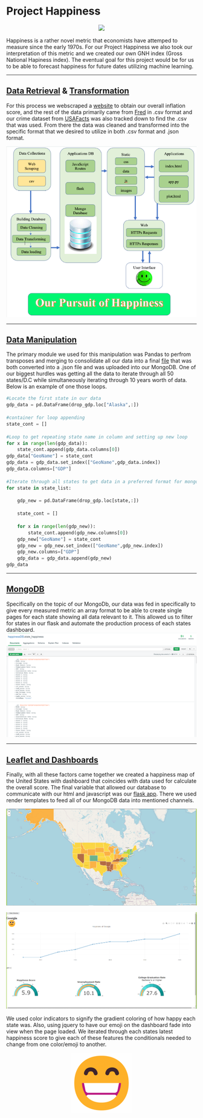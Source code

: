# Project Happiness
<p align="center">
  <img src="https://github.com/RobSalazar/Project-3/blob/main/read_images/happy.PNG" />
</p>

Happiness is a rather novel metric that economists have attemped to measure since the early 1970s. For our Project Happiness we also took our interpretation of this metric and we created our own GNH index (Gross National Hapiness index). The eventual goal for this project would be for us to be able to forecast happiness for future dates utilizing machine learning.
- - -
## [Data Retrieval](data/original) & [Transformation](data)

For this process we webscraped a [website](https://www.usinflationcalculator.com/inflation/current-inflation-rates/) to obtain our overall inflation score, and the rest of the data primarily came from [Fred](https://fred.stlouisfed.org/) in .csv format and our crime dataset from [USAFacts](https://usafacts.org/state-of-the-union/crime/) was also tracked down to find the .csv that was used. From there the data was cleaned and transformed into the specific format that we desired to utilize in both .csv format and .json format.
<p align="center">
  <img src="read_images/flowchart.PNG" />
</p>

- - -

## [Data Manipulation](code)
The primary module we used for this manipulation was Pandas to perfrom transposes and merging to consolidate all our data into a final [file](data/final_happy.csv) that was both converted into a .json file and was uploaded into our MongoDB. One of our biggest hurdles was getting all the data to iterate through all 50 states/D.C while simultaneously iterating through 10 years worth of data. Below is an example of one those loops.

```python
#Locate the first state in our data
gdp_data = pd.DataFrame(drop_gdp.loc["Alaska",:])

#container for loop appending
state_cont = []

#Loop to get repeating state name in column and setting up new loop
for x in range(len(gdp_data)):
    state_cont.append(gdp_data.columns[0])
gdp_data["GeoName"] = state_cont
gdp_data = gdp_data.set_index(["GeoName",gdp_data.index]) 
gdp_data.columns=["GDP"]

#Iterate through all states to get data in a preferred format for mongodb
for state in state_list:

    gdp_new = pd.DataFrame(drop_gdp.loc[state,:])

    state_cont = []

    for x in range(len(gdp_new)):
        state_cont.append(gdp_new.columns[0])
    gdp_new["GeoName"] = state_cont
    gdp_new = gdp_new.set_index(["GeoName",gdp_new.index])
    gdp_new.columns=["GDP"]
    gdp_data = gdp_data.append(gdp_new)
gdp_data  
```
- - -
## [MongoDB](code/mongo_load.ipynb)
Specifically on the topic of our MongoDb, our data was fed in specifically to give every measured metric an array format to be able to create single pages for each state showing all data relevant to it. This allowed us to filter for states in our flask and automate the production process of each states dashboard.
![mongodb](read_images/mongo.PNG)
- - -
## [Leaflet and Dashboards](templates)
Finally, with all these factors came together we created a happiness map of the United States with dashboard that coincides with data used for calculate the overall score. The final variable that allowed our database to communicate with our html and javascript was our [flask app](app.py). There we used render templates to feed all of our MongoDB data into mentioned channels.
<p align="center">
  <img src="read_images/landing.PNG" />
</p>
<p align="center">
  <img src="read_images/dashboard.PNG" />
</p>
We used color indicators to signify the gradient coloring of how happy each state was. Also, using jquery to have our emoji on the dashboard fade into view when the page loaded. We iterated through each states latest happiness score to give each of these features the conditionals needed to change from one color/emoji to another.
<p align="center">
  <img src="read_images/emoji.gif" />
</p>
